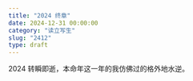 ```yaml
---
title: "2024 终章"
date: 2024-12-31 00:00:00
category: "读立写生"
slug: "2412"
type: draft
---
```

2024 转瞬即逝，本命年这一年的我仿佛过的格外地水逆。